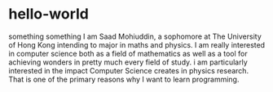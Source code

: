 # hello-world
something something
I am Saad Mohiuddin, a sophomore at The University of Hong Kong intending to major in maths and physics. I am really interested in computer science both as a field of mathematics as well as a tool for achieving wonders in pretty much every field of study. i am particularly interested in the impact Computer Science creates in physics research. That is one of the primary reasons why I want to learn programming.
